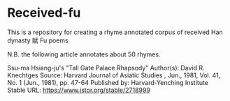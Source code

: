 # Received-fu
This is a repository for creating a rhyme annotated corpus of received Han dynasty 賦 Fu poems

N.B. the following article annotates about 50 rhymes. 

Ssu-ma Hsiang-ju's "Tall Gate Palace Rhapsody"
Author(s): David R. Knechtges
Source: Harvard Journal of Asiatic Studies , Jun., 1981, Vol. 41, No. 1 (Jun., 1981), pp.
47-64
Published by: Harvard-Yenching Institute
Stable URL: https://www.jstor.org/stable/2718999
